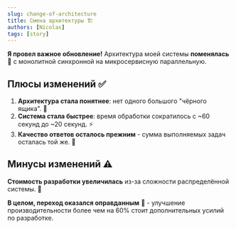 ```yaml
---
slug: change-of-architecture
title: Смена архитектуры 🏗️
authors: [Nicolas]
tags: [story]
---
```


**Я провел важное обновление!** Архитектура моей системы **поменялась** 🚀 с монолитной синхронной на микросервисную параллельную. 

<!-- truncate -->
## Плюсы изменений ✅

1) **Архитектура стала понятнее**: нет одного большого "чёрного ящика". 👏  
2) **Система стала быстрее**: время обработки сократилось с ~60 секунд до ~20 секунд. ⚡  
3) **Качество ответов осталось прежним** - сумма выполняемых задач осталась той же. 🎯  

## Минусы изменений ⚠️

**Стоимость разработки увеличилась** из-за сложности распределённой системы. 💸  

**В целом, переход оказался оправданным** 🌟 - улучшение производительности более чем на 60% стоит дополнительных усилий по разработке.